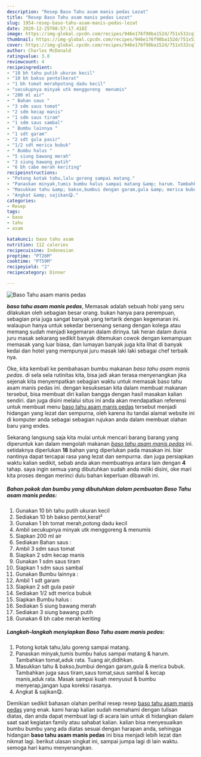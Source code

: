 ```yaml
---
description: "Resep Baso Tahu asam manis pedas Lezat"
title: "Resep Baso Tahu asam manis pedas Lezat"
slug: 1954-resep-baso-tahu-asam-manis-pedas-lezat
date: 2020-12-25T08:57:17.418Z
image: https://img-global.cpcdn.com/recipes/946e176f98ba152d/751x532cq70/baso-tahu-asam-manis-pedas-foto-resep-utama.jpg
thumbnail: https://img-global.cpcdn.com/recipes/946e176f98ba152d/751x532cq70/baso-tahu-asam-manis-pedas-foto-resep-utama.jpg
cover: https://img-global.cpcdn.com/recipes/946e176f98ba152d/751x532cq70/baso-tahu-asam-manis-pedas-foto-resep-utama.jpg
author: Charles McDonald
ratingvalue: 3.8
reviewcount: 4
recipeingredient:
- "10 bh tahu putih ukuran kecil"
- "10 bh bakso pentolkerat"
- "1 bh tomat merahpotong dadu kecil"
- "secukupnya minyak utk menggoreng  menumis"
- "200 ml air"
- " Bahan saus "
- "3 sdm saus tomat"
- "2 sdm kecap manis"
- "1 sdm saus tiram"
- "1 sdm saus sambal"
- " Bumbu lainnya "
- "1 sdt garam"
- "2 sdt gula pasir"
- "1/2 sdt merica bubuk"
- " Bumbu halus "
- "5 siung bawang merah"
- "3 siung bawang putih"
- "6 bh cabe merah keriting"
recipeinstructions:
- "Potong kotak tahu,lalu goreng sampai matang."
- "Panaskan minyak,tumis bumbu halus sampai matang &amp; harum. Tambahkan tomat,aduk rata. Tuang air,didihkan."
- "Masukkan tahu &amp; bakso,bumbui dengan garam,gula &amp; merica bubuk. Tambahkan juga saus tiram,saus tomat,saus sambal &amp; kecap manis,aduk rata. Masak sampai kuah menyusut &amp; bumbu menyerap,jangan lupa koreksi rasanya."
- "Angkat &amp; sajikan😋."
categories:
- Resep
tags:
- baso
- tahu
- asam

katakunci: baso tahu asam 
nutrition: 112 calories
recipecuisine: Indonesian
preptime: "PT26M"
cooktime: "PT59M"
recipeyield: "2"
recipecategory: Dinner

---
```



![Baso Tahu asam manis pedas](https://img-global.cpcdn.com/recipes/946e176f98ba152d/751x532cq70/baso-tahu-asam-manis-pedas-foto-resep-utama.jpg)

<b><i>baso tahu asam manis pedas</i></b>, Memasak adalah sebuah hobi yang seru dilakukan oleh sebagian besar orang. bukan hanya para perempuan, sebagian pria juga sangat banyak yang tertarik dengan kegemaran ini. walaupun hanya untuk sekedar bersenang senang dengan kolega atau memang sudah menjadi kegemaran dalam dirinya. tak heran dalam dunia juru masak sekarang sedikit banyak ditemukan cowok dengan kemampuan memasak yang luar biasa, dan lumayan banyak juga kita lihat di banyak kedai dan hotel yang mempunyai juru masak laki laki sebagai chef terbaik nya.

Oke, kita kembali ke pembahasan bumbu makanan <i>baso tahu asam manis pedas</i>. di sela sela rutinitas kita, bisa jadi akan terasa menyenangkan jika sejenak kita menyempatkan sebagian waktu untuk memasak baso tahu asam manis pedas ini. dengan kesuksesan kita dalam membuat makanan tersebut, bisa membuat diri kalian bangga dengan hasil masakan kalian sendiri. dan juga disini melalui situs ini anda akan mendapatkan referensi untuk membuat menu <u>baso tahu asam manis pedas</u> tersebut menjadi hidangan yang lezat dan sempurna, oleh karena itu tandai alamat website ini di komputer anda sebagai sebagian rujukan anda dalam membuat olahan baru yang endes.




Sekarang langsung saja kita mulai untuk mencari barang barang yang diperuntuk kan dalam mengolah makanan <u><i>baso tahu asam manis pedas</i></u> ini. setidaknya diperlukan <b>18</b> bahan yang diperlukan pada masakan ini. biar nantinya dapat tercapai rasa yang lezat dan sempurna. dan juga persiapkan waktu kalian sedikit, sebab anda akan membuatnya antara lain dengan <b>4</b> tahap. saya ingin semua yang dibutuhkan sudah anda miliki disini, oke mari kita proses dengan merinci dulu bahan keperluan dibawah ini.

<!--inarticleads1-->

##### Bahan pokok dan bumbu yang dibutuhkan dalam pembuatan Baso Tahu asam manis pedas:

1. Gunakan 10 bh tahu putih ukuran kecil
1. Sediakan 10 bh bakso pentol,kerat²
1. Gunakan 1 bh tomat merah,potong dadu kecil
1. Ambil secukupnya minyak utk menggoreng &amp; menumis
1. Siapkan 200 ml air
1. Sediakan  Bahan saus :
1. Ambil 3 sdm saus tomat
1. Siapkan 2 sdm kecap manis
1. Gunakan 1 sdm saus tiram
1. Siapkan 1 sdm saus sambal
1. Gunakan  Bumbu lainnya :
1. Ambil 1 sdt garam
1. Siapkan 2 sdt gula pasir
1. Sediakan 1/2 sdt merica bubuk
1. Siapkan  Bumbu halus :
1. Sediakan 5 siung bawang merah
1. Sediakan 3 siung bawang putih
1. Gunakan 6 bh cabe merah keriting




<!--inarticleads2-->

##### Langkah-langkah menyiapkan Baso Tahu asam manis pedas:

1. Potong kotak tahu,lalu goreng sampai matang.
1. Panaskan minyak,tumis bumbu halus sampai matang &amp; harum. Tambahkan tomat,aduk rata. Tuang air,didihkan.
1. Masukkan tahu &amp; bakso,bumbui dengan garam,gula &amp; merica bubuk. Tambahkan juga saus tiram,saus tomat,saus sambal &amp; kecap manis,aduk rata. Masak sampai kuah menyusut &amp; bumbu menyerap,jangan lupa koreksi rasanya.
1. Angkat &amp; sajikan😋.




Demikian sedikit bahasan olahan perihal resep resep <u>baso tahu asam manis pedas</u> yang enak. kami harap kalian sudah memahami dengan tulisan diatas, dan anda dapat membuat lagi di acara lain untuk di hidangkan dalam saat saat kegiatan family atau sahabat kalian. kalian bisa menyesuaikan bumbu bumbu yang ada diatas sesuai dengan harapan anda, sehingga hidangan <b>baso tahu asam manis pedas</b> ini bisa menjadi lebih lezat dan nikmat lagi. berikut ulasan singkat ini, sampai jumpa lagi di lain waktu. semoga hari kamu menyenangkan.
